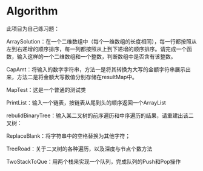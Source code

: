 # Algorithm

此项目为自己练习题：

ArraySolution：在一个二维数组中（每个一维数组的长度相同），每一行都按照从左到右递增的顺序排序，每一列都按照从上到下递增的顺序排序。请完成一个函数，输入这样的一个二维数组和一个整数，判断数组中是否含有该整数。

CapAmt：将输入的数字字符串，方法一是将其转换为大写的金额字符串展示出来，方法二是将金额大写数值分别存储在resultMap中。

MapTest：这是一个普通的测试类

PrintList：输入一个链表，按链表从尾到头的顺序返回一个ArrayList

rebulidBinaryTree：输入某二叉树的前序遍历和中序遍历的结果，请重建出该二叉树：

ReplaceBlank：将字符串中的空格替换为其他字符；

TreeRoad：关于二叉树的各种遍历，以及深度与节点个数方法

TwoStackToQue：用两个栈来实现一个队列，完成队列的Push和Pop操作
